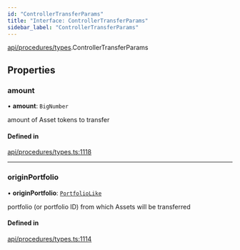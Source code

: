 ```yaml
---
id: "ControllerTransferParams"
title: "Interface: ControllerTransferParams"
sidebar_label: "ControllerTransferParams"
---
```


[api/procedures/types](../../../../../modules/API/Procedures/Types/Types.md).ControllerTransferParams

## Properties

### amount

• **amount**: `BigNumber`

amount of Asset tokens to transfer

#### Defined in

[api/procedures/types.ts:1118](https://github.com/PolymeshAssociation/polymesh-sdk/blob/b55e63737/src/api/procedures/types.ts#L1118)

___

### originPortfolio

• **originPortfolio**: [`PortfolioLike`](../../../../../modules/API/Entities/Types/Types.md#portfoliolike)

portfolio (or portfolio ID) from which Assets will be transferred

#### Defined in

[api/procedures/types.ts:1114](https://github.com/PolymeshAssociation/polymesh-sdk/blob/b55e63737/src/api/procedures/types.ts#L1114)
